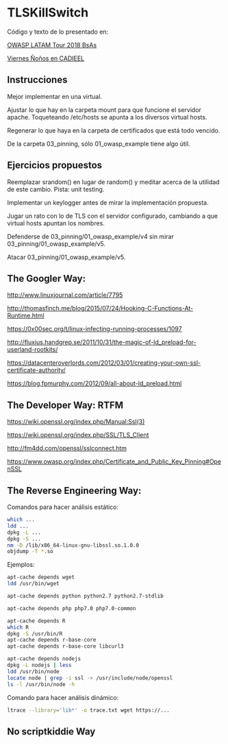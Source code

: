 # TLSKillSwitch

Código y texto de lo presentado en:

[OWASP LATAM Tour 2018 BsAs](https://www.owasp.org/index.php/LatamTour2018#tab=ARGENTINA_-_Buenos_Aires)

[Viernes Ñoños en CADIEEL](https://groups.google.com/forum/?hl=en#!topic/embebidos32/88bOqO63eWw)

## Instrucciones

Mejor implementar en una virtual.

Ajustar lo que hay en la carpeta mount para que funcione el servidor apache. Toqueteando /etc/hosts se apunta a los diversos virtual hosts.

Regenerar lo que haya en la carpeta de certificados que está todo vencido.

De la carpeta 03_pinning, sólo 01_owasp_example tiene algo útil.

## Ejercicios propuestos

Reemplazar srandom() en lugar de random() y meditar acerca de la utilidad de este cambio. Pista: unit testing.

Implementar un keylogger antes de mirar la implementación propuesta.

Jugar un rato con lo de TLS con el servidor configurado, cambiando a que virtual hosts apuntan los nombres.

Defenderse de 03_pinning/01_owasp_example/v4 sin mirar 03_pinning/01_owasp_example/v5.

Atacar 03_pinning/01_owasp_example/v5.

## The Googler Way: 

http://www.linuxjournal.com/article/7795

http://thomasfinch.me/blog/2015/07/24/Hooking-C-Functions-At-Runtime.html

https://0x00sec.org/t/linux-infecting-running-processes/1097

http://fluxius.handgrep.se/2011/10/31/the-magic-of-ld_preload-for-userland-rootkits/

https://datacenteroverlords.com/2012/03/01/creating-your-own-ssl-certificate-authority/

https://blog.fpmurphy.com/2012/09/all-about-ld_preload.html


## The Developer Way: RTFM

https://wiki.openssl.org/index.php/Manual:Ssl(3)

https://wiki.openssl.org/index.php/SSL/TLS_Client

http://fm4dd.com/openssl/sslconnect.htm

https://www.owasp.org/index.php/Certificate_and_Public_Key_Pinning#OpenSSL

## The Reverse Engineering Way: 

Comandos para hacer análisis estático:

```bash
which ...
ldd ...
dpkg -L ...
dpkg -S ...
nm -D /lib/x86_64-linux-gnu-libssl.so.1.0.0
objdump -T *.so
```

Ejemplos:

```bash
apt-cache depends wget
ldd /usr/bin/wget

apt-cache depends python python2.7 python2.7-stdlib

apt-cache depends php php7.0 php7.0-common

apt-cache depends R
which R
dpkg -S /usr/bin/R
apt-cache depends r-base-core
apt-cache depends r-base-core libcurl3

apt-cache depends nodejs
dpkg -L nodejs | less
ldd /usr/bin/node
locate node | grep -i ssl -> /usr/include/node/openssl
ls -l /usr/bin/node -h
```

Comando para hacer análisis dinámico:
```bash
ltrace --library='lib*' -o trace.txt wget https://...
```

## No scriptkiddie Way





